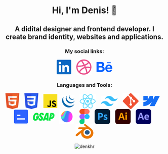 <h1 align="center">Hi, I'm Denis! 👋</h1>
<h2 align="center">A didital designer and frontend developer. I create brand identity, websites and applications.</h2>

<h3 align="center">My social links:</h3>
<div align="center">
<a href="https://linkedin.com/in/deniskhramov"><img align="center" src="https://raw.githubusercontent.com/denkhr/denkhr/main/linkedin.svg" alt="linkedin link" height="46" width="46"/></a> <span>  </span>
<a href="https://dribbble.com/deniskhramov"><img align="center" src="https://raw.githubusercontent.com/denkhr/denkhr/main/dribbble.svg" alt="dribbble link" height="48" width="48"/></a> <span>  </span>
<a href="https://www.behance.net/deniskhramov"><img align="center" src="https://raw.githubusercontent.com/denkhr/denkhr/main/behance.svg" alt="behance link" height="auto" width="50"/></a>
</div>

<h3 align="center">Languages and Tools:</h3>
<div align="center"> 
<a href="https://developer.mozilla.org/en-US/docs/Glossary/HTML5"> <img align="center" src="https://raw.githubusercontent.com/denkhr/denkhr/main/icons/html5.svg" alt="html 5" width="auto" height="50"/></a>  <span>  </span>
<a href="https://developer.mozilla.org/en-US/docs/Web/CSS"> <img align="center" src="https://raw.githubusercontent.com/denkhr/denkhr/main/icons/css3.svg" alt="css 3" width="auto" height="50"/></a>  <span>  </span>
<a href="https://developer.mozilla.org/en-US/docs/Web/JavaScript"> <img align="center" src="https://raw.githubusercontent.com/denkhr/denkhr/main/icons/js.svg" alt="java script" width="44" height="44"/></a>  <span>  </span>
<a href="https://jquery.com/"> <img align="center" src="https://raw.githubusercontent.com/denkhr/denkhr/main/icons/jquery.svg" alt="jquery" width="40" height="40"/></a>  <span>  </span>
<a href="https://react.dev/"> <img align="center" src="https://raw.githubusercontent.com/denkhr/denkhr/main/icons/react.svg" alt="react" width="50" height="auto"/></a>  <span>  </span>
<a href="https://tailwindcss.com/"> <img align="center" src="https://raw.githubusercontent.com/denkhr/denkhr/main/icons/tailwind.svg" alt="htailwind" width="54" height="auto"/></a>  <span>  </span>
<a href="https://git-scm.com/"> <img align="center" src="https://raw.githubusercontent.com/denkhr/denkhr/main/icons/git.svg" alt="git" width="50" height="50"/></a>  <span>  </span>
<a href="https://webflow.com/"> <img align="center" src="https://raw.githubusercontent.com/denkhr/denkhr/main/icons/webflow.svg" alt="webflow" width="52" height="auto"/></a>  <span>  </span>
<a href="https://finsweet.com/client-first"> <img align="center" src="https://raw.githubusercontent.com/denkhr/denkhr/main/icons/client-first.svg" alt="client first" width="44" height="44"/></a>  <span>  </span>
<a href="https://gsap.com/"> <img align="center" src="https://raw.githubusercontent.com/denkhr/denkhr/main/icons/gsap.svg" alt="gsap" width="68" height="auto"/></a>  <span>  </span>
<a href="https://spline.design/"> <img align="center" src="https://raw.githubusercontent.com/denkhr/denkhr/main/icons/spline.svg" alt="spline" width="48" height="48"/></a>  <span>  </span>
<a href="https://www.figma.com/"> <img align="center" src="https://raw.githubusercontent.com/denkhr/denkhr/main/icons/figma.svg" alt="figma" width="auto" height="48"/></a>  <span>  </span>
<a href="https://www.adobe.com/"> <img align="center" src="https://raw.githubusercontent.com/denkhr/denkhr/main/icons/photoshop.svg" alt="photoshop" width="auto" height="48"/></a>  <span>  </span>
<a href="https://www.adobe.com/"> <img align="center" src="https://raw.githubusercontent.com/denkhr/denkhr/main/icons/illustrator.svg" alt="illustrator" width="auto" height="48"/></a>  <span>  </span>
<a href="https://www.adobe.com/"> <img align="center" src="https://raw.githubusercontent.com/denkhr/denkhr/main/icons/after-effects.svg" alt="after effects" width="auto" height="48"/></a>  <span>  </span>
<a href="https://www.blender.org/"> <img align="center" src="https://raw.githubusercontent.com/denkhr/denkhr/main/icons/blender.svg" alt="blender" width="auto" height="46"/></a> 
</div>

<div><p> </p></div>

<div align="center"><img align="center" src="https://github-readme-stats.vercel.app/api/top-langs?username=denkhr&show_icons=true&locale=en&layout=compact" alt="denkhr" /></div>
